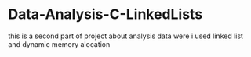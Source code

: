 # Data-Analysis-C-LinkedLists
this is a second part of project about analysis data were i used linked list and dynamic memory alocation

